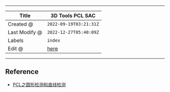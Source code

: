 -----

| Title         | 3D Tools PCL SAC                                      |
| ------------- | ----------------------------------------------------- |
| Created @     | `2022-09-19T03:21:31Z`                                |
| Last Modify @ | `2022-12-27T05:40:09Z`                                |
| Labels        | `index`                                               |
| Edit @        | [here](https://github.com/junxnone/aiwiki/issues/314) |

-----

## Reference

  - [PCL之圆形检测和直线检测](https://blog.csdn.net/kissgoodbye2012/article/details/124361044)
